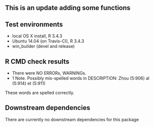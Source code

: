 This is an update adding some functions
---------------------------------------

Test environments
-----------------

-   local OS X install, R 3.4.3
-   Ubuntu 14.04 (on Travis-CI), R 3.4.3
-   win\_builder (devel and release)

R CMD check results
-------------------

-   There were NO ERRORs, WARNINGs.
-   1 Note. Possibly mis-spelled words in DESCRIPTION: Zhou (5:906) al
    (5:914) et (5:911)

These words are spelled correctly.

Downstream dependencies
-----------------------

There are currently no downstream dependencies for this package
